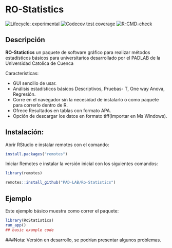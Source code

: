 
<!-- README.md is generated from README.Rmd. Please edit that file -->

# RO-Statistics

<!-- badges: start -->

[![Lifecycle:
experimental](https://img.shields.io/badge/lifecycle-experimental-orange.svg)](https://lifecycle.r-lib.org/articles/stages.html#experimental)
[![Codecov test
coverage](https://codecov.io/gh/CarlosGuerreroG/RoStatisticsGolem/branch/master/graph/badge.svg)](https://app.codecov.io/gh/CarlosGuerreroG/RoStatisticsGolem?branch=master)
[![R-CMD-check](https://github.com/CarlosGuerreroG/RoStatisticsGolem/actions/workflows/R-CMD-check.yaml/badge.svg)](https://github.com/CarlosGuerreroG/RoStatisticsGolem/actions/workflows/R-CMD-check.yaml)
<!-- badges: end -->

## Descripción

**RO-Statictics** un paquete de software gráfico para realizar métodos
estadísticos básicos para universitarios desarrollado por el PADLAB de
la Universidad Catolica de Cuenca

Características:

-   GUI sencillo de usar.
-   Análisis estadísticos básicos Descriptivos, Pruebas- T, One way
    Anova, Regresión.
-   Corre en el navegador sin la necesidad de instalarlo o como paquete
    para correrlo dentro de R.
-   Ofrece Resultados en tablas con formato APA.
-   Opción de descargar los datos en formato tiff(Importar en Ms
    Windows).

## Instalación:

Abrir RStudio e instalar remotes con el comando:

``` r
install.packages("remotes")
```

Iniciar Remotes e instalar la versión inicial con los siguientes
comandos:

``` r
library(remotes)

remotes::install_github("PAD-LAB/Ro-Statistics")
```

## Ejemplo

Este ejemplo básico muestra como correr el paquete:

``` r
library(RoStatistics)
run_app()
## basic example code
```

\#\#\#Nota: Versión en desarrollo, se podrían presentar algunos
problemas.
